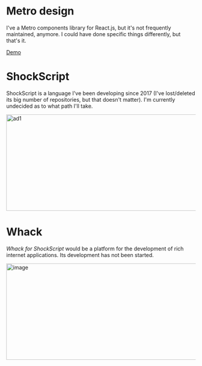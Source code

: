 # Metro design

I've a Metro components library for React.js, but it's not frequently maintained, anymore. I could have done specific things differently, but that's it.

[Demo](https://hydroper-metro-demo.vercel.app)

# ShockScript

ShockScript is a language I've been developing since 2017 (I've lost/deleted its big number of repositories, but that doesn't matter). I'm currently undecided as to what path I'll take.

<img width="512" height="256" alt="ad1" src="https://github.com/user-attachments/assets/e0656512-a059-4a5d-98a6-0f5b6b41a7a8" />

# Whack

*Whack for ShockScript* would be a platform for the development of rich internet applications. Its development has not been started.

<img width="512" height="256" alt="image" src="https://github.com/user-attachments/assets/c5e59847-973d-46ca-a29f-9261915405c6" />
